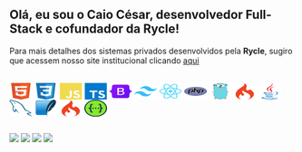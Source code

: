 ## Olá, eu sou o Caio César, desenvolvedor Full-Stack e cofundador da Rycle!
Para mais detalhes dos sistemas privados desenvolvidos pela **Rycle**, sugiro que acessem nosso site institucional clicando [aqui](https://rycle.com.br/)
<div style="display: inline_block"><br>
  <img align="center" alt="HTML" height="30" width="40" src="https://raw.githubusercontent.com/devicons/devicon/master/icons/html5/html5-original.svg">
  <img align="center" alt="CSS" height="30" width="40" src="https://raw.githubusercontent.com/devicons/devicon/master/icons/css3/css3-original.svg">
  <img align="center" alt="Js" height="30" width="40" src="https://raw.githubusercontent.com/devicons/devicon/master/icons/javascript/javascript-plain.svg">
  <img align="center" alt="Ts" height="30" width="40" src="https://raw.githubusercontent.com/devicons/devicon/master/icons/typescript/typescript-plain.svg">  
  <img align="center" alt="bootstrap" height="30" width="40" src="https://raw.githubusercontent.com/devicons/devicon/master/icons/bootstrap/bootstrap-original.svg">
  <img align="center" alt="TailwindCss" height="30" width="40" src="https://raw.githubusercontent.com/devicons/devicon/master/icons/tailwindcss/tailwindcss-original.svg">
  <img align="center" alt="ReactJs" height="30" width="40" src="https://raw.githubusercontent.com/devicons/devicon/master/icons/react/react-original.svg"> 
  <!-- 
  <img align="center" alt="NextJs" height="30" width="40" src="https://raw.githubusercontent.com/devicons/devicon/master/icons/nextjs/nextjs-plain.svg">
  <img align="center" alt="NodeJs" height="30" width="40" src="https://raw.githubusercontent.com/devicons/devicon/master/icons/nodejs/nodejs-plain.svg"> 
  -->
  <img align="center" alt="PHP" height="30" width="40" src="https://raw.githubusercontent.com/devicons/devicon/master/icons/php/php-original.svg">
  <img align="center" alt="Go" height="30" width="40" src="https://raw.githubusercontent.com/devicons/devicon/master/icons/go/go-original.svg">
  <img align="center" alt="Codeigniter" height="30" width="40" src="https://raw.githubusercontent.com/devicons/devicon/master/icons/codeigniter/codeigniter-plain.svg">
  <img align="center" alt="Java" height="30" width="40" src="https://raw.githubusercontent.com/devicons/devicon/master/icons/java/java-original.svg">

  <img align="center" alt="MySQL" height="30" width="40" src="https://raw.githubusercontent.com/devicons/devicon/master/icons/mysql/mysql-original.svg">
  <img align="center" alt="SQLite" height="30" width="40" src="https://raw.githubusercontent.com/devicons/devicon/master/icons/sqlite/sqlite-original.svg">
  <img align="center" alt="Codeigniter" height="30" width="40" src="https://raw.githubusercontent.com/devicons/devicon/master/icons/codeigniter/codeigniter-plain.svg">
  <img align="center" alt="Swagger" height="30" width="40" src="https://raw.githubusercontent.com/devicons/devicon/master/icons/swagger/swagger-original.svg">

  ##
 
<div> 
  <a href="https://instagram.com/ocaiobinha" target="_blank"><img src="https://img.shields.io/badge/-Instagram-%23E4405F?style=for-the-badge&logo=instagram&logoColor=white" target="_blank"></a>
 	<a href="https://discord.gg/cesaroiac#5293" target="_blank"><img src="https://img.shields.io/badge/Discord-7289DA?style=for-the-badge&logo=discord&logoColor=white" target="_blank"></a> 
  <a href = "mailto:cesaroiac25@gmail.com"><img src="https://img.shields.io/badge/-Gmail-%23333?style=for-the-badge&logo=gmail&logoColor=white" target="_blank"></a>
  <a href="https://www.linkedin.com/in/cesaroiac" target="_blank"><img src="https://img.shields.io/badge/-LinkedIn-%230077B5?style=for-the-badge&logo=linkedin&logoColor=white" target="_blank"></a> 
  
</div>
